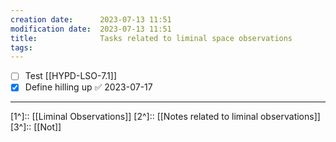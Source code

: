 ```yaml
---
creation date:		2023-07-13 11:51
modification date:	2023-07-13 11:51
title: 				Tasks related to liminal space observations
tags:
---
```

- [ ] Test [[HYPD-LSO-7.1]]
- [x] Define hilling up ✅ 2023-07-17

---
[1^]:: [[Liminal Observations]]
[2^]:: [[Notes related to liminal observations]]
[3^]:: [[Not]]